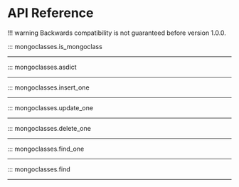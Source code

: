 # API Reference


!!! warning
    Backwards compatibility is not guaranteed before version 1.0.0.


::: mongoclasses.is_mongoclass
___

::: mongoclasses.asdict
___

::: mongoclasses.insert_one
___

::: mongoclasses.update_one
___

::: mongoclasses.delete_one
___

::: mongoclasses.find_one
___

::: mongoclasses.find
___

